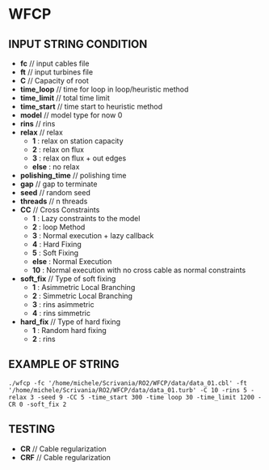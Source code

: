 # WFCP
## INPUT STRING CONDITION
* **fc**                    // input cables file
* **ft**                    // input turbines file
* **C**                     // Capacity of root
* **time_loop**             // time for loop in loop/heuristic method
* **time_limit**            // total time limit
* **time_start**            // time start to heuristic method
* **model**                 // model type for now 0
* **rins**                  // rins
* **relax**                 // relax 	
	* **1** : relax on station capacity
	* **2** : relax on flux
	* **3** : relax on flux + out edges
	* **else** : no relax
* **polishing_time**        // polishing time
* **gap**                   // gap to terminate
* **seed**                  // random seed
* **threads**               // n threads
* **CC**                    // Cross Constraints	
	* **1** : Lazy constraints to the model
	* **2** : loop Method
	* **3** : Normal execution + lazy callback
	* **4** : Hard Fixing
	* **5** : Soft Fixing
	* **else** : Normal Execution
	* **10** : Normal execution with no cross cable as normal constraints
* **soft_fix**              // Type of soft fixing 	
	* **1** : Asimmetric Local Branching
	* **2** : Simmetric Local Branching
	* **3** : rins asimmetric 
	* **4** : rins simmetric 													  
* **hard_fix**              // Type of hard fixing  
	* **1** : Random hard fixing
	* **2** : rins

## EXAMPLE OF STRING 
```
./wfcp -fc '/home/michele/Scrivania/RO2/WFCP/data/data_01.cbl' -ft '/home/michele/Scrivania/RO2/WFCP/data/data_01.turb' -C 10 -rins 5 -relax 3 -seed 9 -CC 5 -time_start 300 -time loop 30 -time_limit 1200 -CR 0 -soft_fix 2
```
## TESTING
* **CR**					// Cable regularization 
* **CRF**					// Cable regularization
